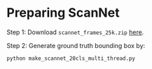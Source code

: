 # Preparing ScanNet



Step 1: Download `scannet_frames_25k.zip` [here](https://github.com/ScanNet/ScanNet).

Step 2: Generate ground truth bounding box by:
~~~
python make_scannet_20cls_multi_thread.py
~~~






